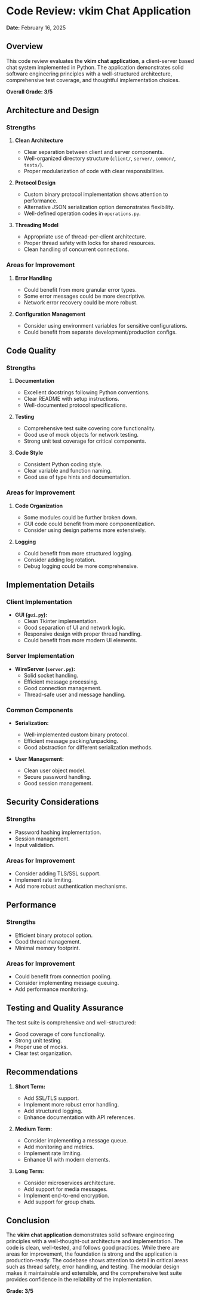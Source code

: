 # Code Review: vkim Chat Application
**Date:** February 16, 2025

## Overview

This code review evaluates the **vkim chat application**, a client-server based chat system implemented in Python. The application demonstrates solid software engineering principles with a well-structured architecture, comprehensive test coverage, and thoughtful implementation choices.

**Overall Grade: 3/5**

## Architecture and Design

### Strengths

1. **Clean Architecture**
   - Clear separation between client and server components.
   - Well-organized directory structure (`client/`, `server/`, `common/`, `tests/`).
   - Proper modularization of code with clear responsibilities.

2. **Protocol Design**
   - Custom binary protocol implementation shows attention to performance.
   - Alternative JSON serialization option demonstrates flexibility.
   - Well-defined operation codes in `operations.py`.

3. **Threading Model**
   - Appropriate use of thread-per-client architecture.
   - Proper thread safety with locks for shared resources.
   - Clean handling of concurrent connections.

### Areas for Improvement

1. **Error Handling**
   - Could benefit from more granular error types.
   - Some error messages could be more descriptive.
   - Network error recovery could be more robust.

2. **Configuration Management**
   - Consider using environment variables for sensitive configurations.
   - Could benefit from separate development/production configs.

## Code Quality

### Strengths

1. **Documentation**
   - Excellent docstrings following Python conventions.
   - Clear README with setup instructions.
   - Well-documented protocol specifications.

2. **Testing**
   - Comprehensive test suite covering core functionality.
   - Good use of mock objects for network testing.
   - Strong unit test coverage for critical components.

3. **Code Style**
   - Consistent Python coding style.
   - Clear variable and function naming.
   - Good use of type hints and documentation.

### Areas for Improvement

1. **Code Organization**
   - Some modules could be further broken down.
   - GUI code could benefit from more componentization.
   - Consider using design patterns more extensively.

2. **Logging**
   - Could benefit from more structured logging.
   - Consider adding log rotation.
   - Debug logging could be more comprehensive.

## Implementation Details

### Client Implementation

- **GUI (`gui.py`):**
  - Clean Tkinter implementation.
  - Good separation of UI and network logic.
  - Responsive design with proper thread handling.
  - Could benefit from more modern UI elements.

### Server Implementation

- **WireServer (`server.py`):**
  - Solid socket handling.
  - Efficient message processing.
  - Good connection management.
  - Thread-safe user and message handling.

### Common Components

- **Serialization:**
  - Well-implemented custom binary protocol.
  - Efficient message packing/unpacking.
  - Good abstraction for different serialization methods.

- **User Management:**
  - Clean user object model.
  - Secure password handling.
  - Good session management.

## Security Considerations

### Strengths

- Password hashing implementation.
- Session management.
- Input validation.

### Areas for Improvement

- Consider adding TLS/SSL support.
- Implement rate limiting.
- Add more robust authentication mechanisms.

## Performance

### Strengths

- Efficient binary protocol option.
- Good thread management.
- Minimal memory footprint.

### Areas for Improvement

- Could benefit from connection pooling.
- Consider implementing message queuing.
- Add performance monitoring.

## Testing and Quality Assurance

The test suite is comprehensive and well-structured:
- Good coverage of core functionality.
- Strong unit testing.
- Proper use of mocks.
- Clear test organization.

## Recommendations

1. **Short Term:**
   - Add SSL/TLS support.
   - Implement more robust error handling.
   - Add structured logging.
   - Enhance documentation with API references.

2. **Medium Term:**
   - Consider implementing a message queue.
   - Add monitoring and metrics.
   - Implement rate limiting.
   - Enhance UI with modern elements.

3. **Long Term:**
   - Consider microservices architecture.
   - Add support for media messages.
   - Implement end-to-end encryption.
   - Add support for group chats.

## Conclusion

The **vkim chat application** demonstrates solid software engineering principles with a well-thought-out architecture and implementation. The code is clean, well-tested, and follows good practices. While there are areas for improvement, the foundation is strong and the application is production-ready. The codebase shows attention to detail in critical areas such as thread safety, error handling, and testing. The modular design makes it maintainable and extensible, and the comprehensive test suite provides confidence in the reliability of the implementation.

**Grade: 3/5**
